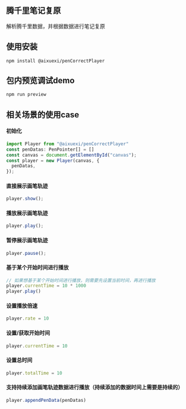## 腾千里笔记复原
解析腾千里数据，并根据数据进行笔记复原

## 使用安装
```
npm install @aixuexi/penCorrectPlayer
```

## 包内预览调试demo
```javascript
npm run preview
```

## 相关场景的使用case
#### 初始化
```javascript
import Player from "@aixuexi/penCorrectPlayer"
const penDatas: PenPointer[] = []
const canvas = document.getElementById("canvas");
const player = new Player(canvas, {
  penDatas,
});
```
#### 直接展示画笔轨迹
```javascript
player.show();
```

#### 播放展示画笔轨迹
```javascript
player.play();
```
#### 暂停展示画笔轨迹
```javascript
player.pause();
```
#### 基于某个开始时间进行播放
```javascript
// 如果想基于某个开始时间进行播放，则需要先设置当前时间，再进行播放
player.currentTime = 10 * 1000
player.play()
```

#### 设置播放倍速
```javascript
player.rate = 10
```
#### 设置/获取开始时间
```javascript
player.currentTime = 10
```
#### 设置总时间
```javascript
player.totalTime = 10
```

#### 支持持续添加画笔轨迹数据进行播放（持续添加的数据时间上需要是持续的）
```javascript
player.appendPenData(penDatas)
```